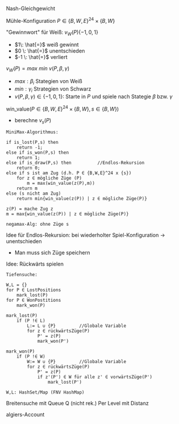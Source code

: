 Nash-Gleichgewicht

Mühle-Konfiguration $P \in \{B,W,E\}^{24} \times \{B,W\}$ 

"Gewinnwort" für Weiß: $v_W (P) \{-1, 0, 1\}$
- $1\: \hat{=}$ weiß gewinnt
- $0 \: \hat{=}$ unentschieden
- $-1 \: \hat{=}$ verliert

$v_W (P) = max\: min\: v(P, \beta, \gamma)$ 
- $max: \beta_i$ Stategien von Weiß
- $min: \gamma_i$ Strategien von Schwarz
- $v(P, \beta, \gamma) \in \{-1,0,1\}$: Starte in $P$ und spiele nach Stategie $\beta$ bzw. $\gamma$

win_value$(P \in \{B,W,E\}^{24} \times \{B,W\}, s \in \{B,W\})$ 
- berechne $v_s (P)$
```
MiniMax-Algorithmus:

if is_lost(P,s) then
	return -1;
else if is_won(P,s) then
	return 1;
else if is_draw(P,s) then          //Endlos-Rekursion
	return 0;
else if s ist am Zug (d.h. P ∈ {B,W,E}^24 x {s})
	for z ∈ mögliche Züge (P)
		m = max(win_value(z(P),m))
	return m
else (s nicht am Zug)
	return min{win_value(z(P)) | z ∈ mögliche Züge(P)}

z(P) = mache Zug z
m = max{win_value(z(P)) | z ∈ mögliche Züge(P)}

negamax-Alg: ohne Züge s
```

Idee für Endlos-Rekursion: bei wiederholter Spiel-Konfiguration -> unentschieden
- Man muss sich Züge speichern

Idee: Rückwärts spielen
```
Tiefensuche: 

W,L = {}
for P ∈ LostPositions
	mark_lost(P)
for P ∈ WonPostitions
	mark_won(P)

mark_lost(P)
	if (P !∈ L)
		L:= L ∪ {P}         //Globale Variable
		for z ∈ rückwärtsZüge(P)
			P' = z(P)
			mark_won(P')

mark_won(P)
	if (P !∈ W)
		W:= W ∪ {P}         //Globale Variable
		for z ∈ rückwärtsZüge(P)
			P' = z(P)
			if z'(P') ∈ W für alle z' ∈ vorwärtsZüge(P')
				mark_lost(P')

W,L: HashSet/Map (FNV HashMap)

```

Breitensuche mit Queue Q (nicht rek.)
Per Level mit Distanz

algiers-Account